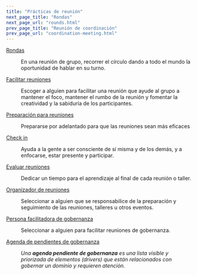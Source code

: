 ```yaml
---
title: "Prácticas de reunión"
next_page_title: "Rondas"
next_page_url: "rounds.html"
prev_page_title: "Reunión de coordinación"
prev_page_url: "coordination-meeting.html"
---
```



<dl>

  <dt><a href="rounds.html">Rondas</a></dt>
  <dd><p>En una reunión de grupo, recorrer el círculo dando a todo el mundo la oportunidad de hablar en su turno.</p></dd>

  <dt><a href="facilitate-meetings.html">Facilitar reuniones</a></dt>
  <dd><p>Escoger a alguien para facilitar una reunión que ayude al grupo a mantener el foco, mantener el rumbo de la reunión y fomentar la creatividad y la sabiduría de los participantes.</p></dd>

  <dt><a href="prepare-for-meetings.html">Preparación para reuniones</a></dt>
  <dd><p>Prepararse por adelantado para que las reuniones sean más eficaces</p></dd>

  <dt><a href="check-in.html">Check in</a></dt>
  <dd><p>Ayuda a la gente a ser consciente de sí misma y de los demás, y a enfocarse, estar presente y participar.</p></dd>

  <dt><a href="evaluate-meetings.html">Evaluar reuniones</a></dt>
  <dd><p>Dedicar un tiempo para el aprendizaje al final de cada reunión o taller.</p></dd>

  <dt><a href="meeting-host.html">Organizador de reuniones</a></dt>
  <dd><p>Seleccionar a alguien que se responsabilice de la preparación y seguimiento de las reuniones, talleres u otros eventos.</p></dd>

  <dt><a href="governance-facilitator.html">Persona facilitadora de gobernanza</a></dt>
  <dd><p>Seleccionar a alguien para facilitar reuniones de gobernanza.</p></dd>

  <dt><a href="governance-backlog.html">Agenda de pendientes de gobernanza </a></dt>
  <dd><p><em>Una <strong>agenda pendiente de gobernanza</strong> es una lista visible y priorizada de elementos (drivers) que están relacionados con gobernar un dominio y requieren atención.</em></p></dd>
</dl>
